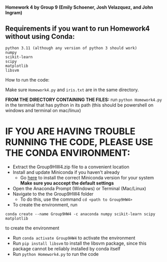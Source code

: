 #### Homework 4 by Group 9 (Emily Schoener, Josh Velazquez, and John Ingram)
## Requirements if you want to run Homework4 without using Conda:
```
python 3.11 (although any version of python 3 should work)
numpy
scikit-learn
scipy
matplotlib
libsvm
```

How to run the code:

Make sure `Homework4.py` and `iris.txt` are in the same directory.

**FROM THE DIRECTORY CONTAINING THE FILES:** 
run `python Homework4.py` in the terminal that has python in its path (this should be powershell on windows and terminal on mac/linux)

# IF YOU ARE HAVING TROUBLE RUNNING THE CODE, PLEASE USE THE CONDA ENVIRONMENT:
- Extract the Group9HW4.zip file to a convenient location
- Install and update Miniconda if you haven't already
    - Go [here](https://docs.conda.io/en/latest/miniconda.html) to install the correct Miniconda version for your system **Make sure you acccept the default settings**
- Open the Anaconda Prompt (Windows) or Terminal (Mac/Linux)
- Navigate to the the Group9HW4 folder
    - To do this, use the command `cd <path to Group9HW4>`
- To create the environment, run
```
conda create --name Group9HW4 -c anaconda numpy scikit-learn scipy matplotlib
``` 
to create the environment
- Run `conda activate Group9HW4` to activate the environment
- Run `pip install libsvm` to install the libsvm package, since this package cannot be reliably installed by conda itself
- Run `python Homework4.py` to run the code
